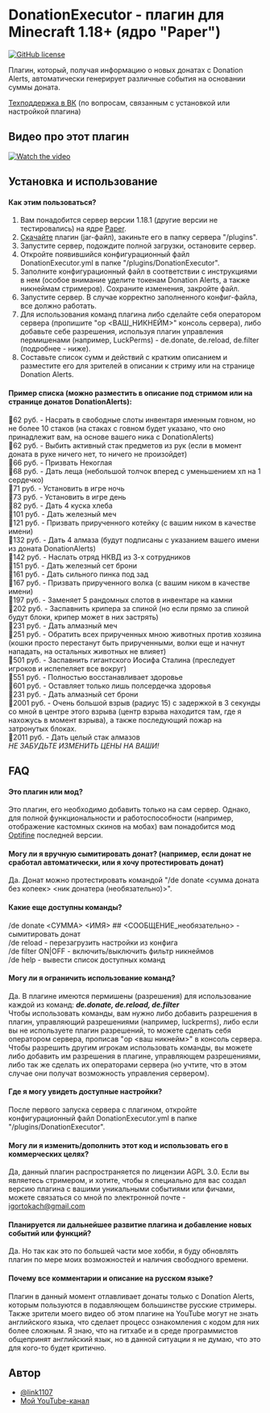 
# DonationExecutor - плагин для Minecraft 1.18+ (ядро "Paper")
[![GitHub license](https://img.shields.io/github/license/link1107/DonationExecutor)](https://github.com/link1107/DonationExecutor)

Плагин, который, получая информацию о новых донатах с Donation Alerts, автоматически генерирует различные события на основании суммы доната.

[Техподдержка в ВК](https://vk.com/donationexecutor) (по вопросам, связанным с установкой или настройкой плагина)

## Видео про этот плагин
[![Watch the video](https://img.youtube.com/vi/48jP4qCb0pM/maxresdefault.jpg)](https://youtu.be/48jP4qCb0pM)

## Установка и использование

#### Как этим пользоваться?

1. Вам понадобится сервер версии 1.18.1 (другие версии не тестировались) на ядре [Paper](https://papermc.io/downloads).
2. [Скачайте](https://github.com/link1107/DonationExecutor/releases) плагин (jar-файл), закиньте его в папку сервера "/plugins".
3. Запустите сервер, подождите полной загрузки, остановите сервер.
4. Откройте появившийся конфигурационный файл DonationExecutor.yml в папке "/plugins/DonationExecutor".
5. Заполните конфигурационный файл в соответствии с инструкциями в нем (особое внимание уделите токенам Donation Alerts, а также никнеймам стримеров). Сохраните изменения, закройте файл.
6. Запустите сервер. В случае корректно заполненного конфиг-файла, все должно работать.
7. Для использования команд плагина либо сделайте себя оператором сервера (пропишите "op <ВАШ_НИКНЕЙМ>" консоль сервера), либо добавьте себе разрешения, используя плагин управления пермишенами (например, LuckPerms) - de.donate, de.reload, de.filter (подробнее - ниже).
8. Составьте список сумм и действий с кратким описанием и разместите его для зрителей в описании к стриму или на странице Donation Alerts.

#### Пример списка (можно разместить в описание под стримом или на странице донатов DonationAlerts):
🔴62 руб. - Насрать в свободные слоты инвентаря именным говном, но не более 10 стаков (на стаках с говном будет указано, что оно принадлежит вам, на основе вашего ника с DonationAlerts)
<br>🔴62 руб. - Выбить активный стак предметов из рук (если в момент доната в руке ничего нет, то ничего не произойдет)
<br>🔴66 руб. - Призвать Некоглая
<br>🔴68 руб. - Дать леща (небольшой толчок вперед с уменьшением хп на 1 сердечко)
<br>🔴71 руб. - Установить в игре ночь
<br>🔴73 руб. - Установить в игре день 
<br>🔴82 руб. - Дать 4 куска хлеба
<br>🔴101 руб. - Дать железный меч
<br>🔴121 руб. - Призвать прирученного котейку (с вашим ником в качестве имени)
<br>🔴132 руб. - Дать 4 алмаза (будут подписаны с указанием вашего имени из доната DonationAlerts)
<br>🔴142 руб. - Наслать отряд НКВД из 3-х сотрудников
<br>🔴151 руб. - Дать железный сет брони
<br>🔴161 руб. - Дать сильного пинка под зад
<br>🔴167 руб. - Призвать прирученного волка (с вашим ником в качестве имени)
<br>🔴197 руб. - Заменяет 5 рандомных слотов в инвентаре на камни
<br>🔴202 руб. - Заспавнить крипера за спиной (но если прямо за спиной будут блоки, крипер может в них застрять)
<br>🔴231 руб. - Дать алмазный меч
<br>🔴251 руб. - Обратить всех прирученных мною животных против хозяина (кошки просто перестанут быть прирученными, волки еще и начнут нападать, на остальных животных не влияет)
<br>🔴501 руб. - Заспавнить гигантского Иосифа Сталина (преследует игроков и испепеляет все вокруг)
<br>🔴551 руб. - Полностью восстанавливает здоровье
<br>🔴601 руб. - Оставляет только лишь полсердечка здоровья
<br>🔴231 руб. - Дать алмазный сет брони
<br>🔴2001 руб. - Очень большой взрыв (радиус 15) с задержкой в 3 секунды со мной в центре этого взрыва (центр взрыва находится там, где я нахожусь в момент взрыва), а также последующий пожар на затронутых блоках.
<br>🔴2011 руб. - Дать целый стак алмазов<br>
<i>НЕ ЗАБУДЬТЕ ИЗМЕНИТЬ ЦЕНЫ НА ВАШИ!</i>
<br>
## FAQ

#### Это плагин или мод?
Это плагин, его необходимо добавить только на сам сервер. Однако, для полной функциональности и работоспособности (например, отображение кастомных скинов на мобах) вам понадобится мод [Optifine](https://optifine.net/downloads) последней версии.

#### Могу ли я вручную сымитировать донат? (например, если донат не сработал автоматически, или я хочу протестировать донат)
Да. Донат можно протестировать командой "/de donate <сумма доната без копеек> <ник донатера (необязательно)>".

#### Какие еще доступны команды?
/de donate <СУММА> <ИМЯ> ## <СООБЩЕНИЕ_необязательно> - сымитировать донат<br>
/de reload - перезагрузить настройки из конфига<br>
/de filter ON|OFF - включить/выключить фильтр никнеймов<br>
/de help - вывести список доступных команд

#### Могу ли я ограничить использование команд?
Да. В плагине имеются пермишены (разрешения) для использование каждой из команд: **_de.donate, de.reload, de.filter<br>_**
Чтобы использовать команды, вам нужно либо добавить разрешения в плагин, управляющий разрешениями (например, luckperms), либо
если вы не используете плагин разрешений, то можете сделать себя оператором сервера, прописав "op <ваш никнейм>" в консоль сервера.
Чтобы разрешить другим игрокам использовать команды, вы можете либо добавить им разрешения в плагине, управляющем разрешениями, 
либо так же сделать их операторами сервера (но учтите, что в этом случае они получат возможность управления сервером).



#### Где я могу увидеть доступные настройки?
После первого запуска сервера с плагином, откройте конфигурационный файл DonationExecutor.yml в папке "/plugins/DonationExecutor".

#### Могу ли я изменить/дополнить этот код и использовать его в коммерческих целях?
Да, данный плагин распространяется по лицензии AGPL 3.0. Если вы являетесь стримером, и хотите, чтобы я специально для вас создал версию плагина с вашими уникальными событиями или фичами, можете связаться со мной по электронной почте - igortokach@gmail.com

#### Планируется ли дальнейшее развитие плагина и добавление новых событий или функций?
Да. Но так как это по большей части мое хобби, я буду обновлять плагин по мере моих возможностей и наличия свободного времени.

#### Почему все комментарии и описание на русском языке?
Плагин в данный момент отлавливает донаты только с Donation Alerts, которым пользуются в подавляющем большинстве русские стримеры. Также зрители моего видео об этом плагине на YouTube могут не знать английского языка, что сделает процесс ознакомления с кодом для них более сложным.
Я знаю, что на гитхабе и в среде программистов общепринят английский язык, но в данной ситуации я не думаю, что это для кого-то будет критично.

## Автор
- [@link1107](https://www.github.com/link1107)
- [Мой YouTube-канал](https://youtube.com/c/ИгорьЛинк)

